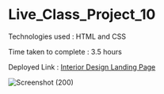 # Live_Class_Project_10
Technologies used : HTML and CSS

Time taken to complete : 3.5 hours

Deployed Link : [Interior Design Landing Page](https://fabulous-rugelach-60456b.netlify.app/)

![Screenshot (200)](https://user-images.githubusercontent.com/82273693/189125314-dcd4ba1f-1819-4993-9551-23a9d3125295.png)


